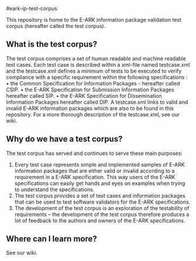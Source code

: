 #eark-ip-test-corpus

This repository is home to the E-ARK information package validation test corpus (hereafter called the test corpus).

## What is the test corpus?
The test corpus comprises a set of human readable and machine readable test cases. Each test case is described within a xml-file named testcase.xml and the testcase.xml defines a minimum of tests  to be executed to verify compliance with a specific requirement within the following specifications :
•	the Common Specification for Information Packages - hereafter called CSIP.
•	the E-ARK Specification for Submission Information Packages hereafter called SIP.
•	the E-ARK Specification for Dissemination Information Packages hereafter called DIP.
A testcase.xml links to valid and invalid E-ARK information packages which are also to be found in this repository.
For a more thorough description of the testcase.xml, see our wiki.

## Why do we have a test corpus?
The test corpus has served and continues to serve these main purposes:
1)	Every test case represents simple and implemented samples of E-ARK information packages that are either valid or invalid according to a requirement in a E-ARK specification. This way users of the E-ARK specifications can easily get hands and eyes on examples when trying to understand the specifications.
2)	The test corpus provides a set of test cases and information packages that can be used to test software validators for the E-ARK specifications.
3)	The development of the test corpus is an exploration of the testability of requirements – the development of the test corpus therefore produces a lot of feedback to the authors and owners of the E-ARK specifications. 

## Where can I learn more?
See our wiki.
